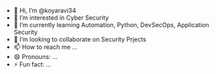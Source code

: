 - 👋 Hi, I’m @koyaravi34
- 👀 I’m interested in Cyber Security 
- 🌱 I’m currently learning Automation, Python, DevSecOps, Application Security
- 💞️ I’m looking to collaborate on Security Prjects
- 📫 How to reach me ...
- 😄 Pronouns: ...
- ⚡ Fun fact: ...

<!---
koyaravi34/koyaravi34 is a ✨ special ✨ repository because its `README.md` (this file) appears on your GitHub profile.
You can click the Preview link to take a look at your changes.
--->
